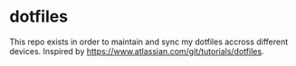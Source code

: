 # dotfiles

This repo exists in order to maintain and sync my dotfiles accross different devices. Inspired by https://www.atlassian.com/git/tutorials/dotfiles.

